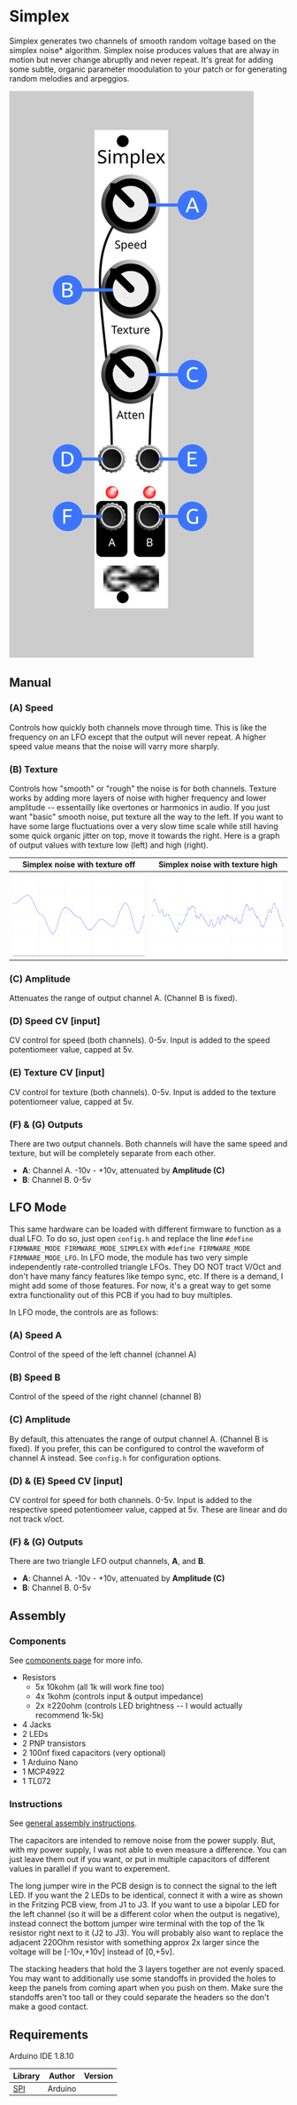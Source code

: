 # Simplex

Simplex generates two channels of smooth random voltage based on the simplex noise* algorithm. Simplex noise produces values that are alway in motion but never change abruptly and never repeat. It's great for adding some subtle, organic parameter moodulation to your patch or for generating random melodies and arpeggios.

![Simplex Faceplate](images/simplex_faceplate.svg)

## Manual


### (A) Speed

Controls how quickly both channels move through time. This is like the frequency on an LFO except that the output will never repeat. A higher speed value means that the noise will varry more sharply.

### (B) Texture

Controls how "smooth" or "rough" the noise is for both channels. Texture works by adding more layers of noise with higher frequency and lower amplitude -- essentailly like overtones or harmonics in audio. If you just want "basic" smooth noise, put texture all the way to the left. If you want to have some large fluctuations over a very slow time scale while still having some quick organic jitter on top, move it towards the right. Here is a graph of output values with texture low (left) and high (right).

|Simplex noise with texture off | Simplex noise with texture high |
|-------------------------------|---------------------------------|
|![Graph](./images/simplex_smooth.jpg) | ![Graph](./images/simplex_textured.jpg)

### (C) Amplitude

Attenuates the range of output channel A. (Channel B is fixed).

### (D) Speed CV [input]

CV control for speed (both channels). 0-5v. Input is added to the speed potentiomeer value, capped at 5v.

### (E) Texture CV [input]

CV control for texture (both channels). 0-5v. Input is added to the texture potentiomeer value, capped at 5v.

### (F) & (G) Outputs

There are two output channels. Both channels will have the same speed and texture, but will be completely separate from each other.

* **A**: Channel A. -10v - +10v, attenuated by **Amplitude (C)**
* **B**: Channel B. 0-5v

## LFO Mode

This same hardware can be loaded with different firmware to function as a dual LFO. To do so, just open `config.h` and replace the line `#define FIRMWARE_MODE FIRMWARE_MODE_SIMPLEX` with `#define FIRMWARE_MODE FIRMWARE_MODE_LFO`. In LFO mode, the module has two very simple independently rate-controlled triangle LFOs. They DO NOT tract V/Oct and don't have many fancy features like tempo sync, etc. If there is a demand, I might add some of those features. For now, it's a great way to get some extra functionality out of this PCB if you had to buy multiples.

In LFO mode, the controls are as follows:

### (A) Speed A

Control of the speed of the left channel (channel A)

### (B) Speed B

Control of the speed of the right channel (channel B)

### (C) Amplitude

By default, this attenuates the range of output channel A. (Channel B is fixed). If you prefer, this can be configured to control the waveform of channel A instead. See `config.h` for configuration options.

### (D) & (E) Speed CV [input]

CV control for speed for both channels. 0-5v. Input is added to the respective speed potentiomeer value, capped at 5v. These are linear and do not track v/oct.

### (F) & (G) Outputs

There are two triangle LFO output channels, **A**, and **B**. 

* **A**: Channel A. -10v - +10v, attenuated by **Amplitude (C)**
* **B**: Channel B. 0-5v


## Assembly

### Components

See [components page](https://github.com/QuinnFreedman/modular/wiki/Components) for more info.

* Resistors
  * 5x 10kohm (all 1k will work fine too)
  * 4x 1kohm (controls input & output impedance)
  * 2x &ge;220ohm (controls LED brightness -- I would actually recommend 1k-5k)
* 4 Jacks
* 2 LEDs
* 2 PNP transistors
* 2 100nf fixed capacitors (very optional)
* 1 Arduino Nano
* 1 MCP4922
* 1 TL072

### Instructions

See [general assembly instructions](https://github.com/QuinnFreedman/modular/wiki/Assembly).

The capacitors are intended to remove noise from the power supply. But, with my power supply, I was not able to even measure a difference. You can just leave them out if you want, or put in multiple capacitors of different values in parallel if you want to experement.

The long jumper wire in the PCB design is to connect the signal to the left LED. If you want the 2 LEDs to be identical, connect it with a wire as shown in the Fritzing PCB view, from J1 to J3. If you want to use a bipolar LED for the left channel (so it will be a different color when the output is negative), instead connect the bottom jumper wire terminal with the top of the 1k resistor right next to it (J2 to J3). You will probably also want to replace the adjacent 220Ohm resistor with something approx 2x larger since the voltage will be [-10v,+10v] instead of [0,+5v].

The stacking headers that hold the 3 layers together are not evenly spaced. You may want to additionally use some standoffs in provided the holes to keep the panels from coming apart when you push on them. Make sure the standoffs aren't too tall or they could separate the headers so the don't make a good contact.

## Requirements

Arduino IDE 1.8.10 

|Library                | Author   | Version |
|-----------------------|----------|---------|
| [SPI][1]              | Arduino  |         |

[1]: https://www.arduino.cc/en/reference/SPI
